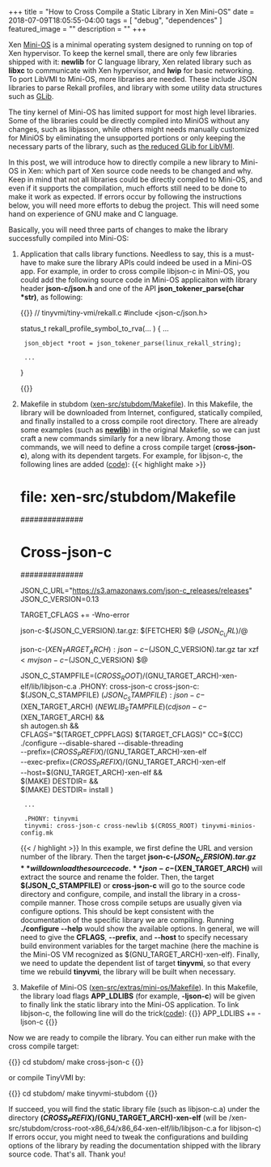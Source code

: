 +++
title =  "How to Cross Compile a Static Library in Xen Mini-OS"
date = 2018-07-09T18:05:55-04:00
tags = [ "debug", "dependences" ]
featured_image = ""
description = ""
+++


Xen [Mini-OS](https://wiki.xenproject.org/wiki/Mini-OS) is a minimal operating system designed to running on top of Xen hypervisor. To keep the kernel small, there are only few libraries shipped with it: **newlib** for C language library, Xen related library such as **libxc** to communicate with Xen hypervisor, and **lwip** for basic networking. 
To port LibVMI to Mini-OS, more libraries are needed. These include JSON libraries to parse Rekall profiles, and library with some utility data structures such as [GLib](https://wiki.gnome.org/Projects/GLib). 

The tiny kernel of Mini-OS has limited support for most high level libraries. Some of the libraries could be directly compiled into MiniOS without any changes, such as libjasson, while others might needs manually customized for MiniOS by eliminating the unsupported portions or only keeping the necessary parts of the library, such as [the reduced GLib for LibVMI](https://github.com/libvmi/glib_lite).

In this post, we will introduce how to directly compile a new library to Mini-OS in Xen: which part of Xen source code needs to be changed and why. Keep in mind that not all libraries could be directly compiled to Mini-OS, and even if it supports the compilation, much efforts still need to be done to make it work as expected. If errors occur by following the instructions below, you will need more efforts to debug the project. This will need some hand on experience of GNU make and C language.

Basically, you will need three parts of changes to make the library successfully compiled into Mini-OS:

1. Application that calls library functions. Needless to say, this is a must-have to make sure the library APIs could indeed be used in a Mini-OS app. For example, in order to cross compile libjson-c in Mini-OS, you could add the following source code in Mini-OS applicaiton with library header **json-c/json.h** and one of the API **json_tokener_parse(char *str)**, as following:

    {{<highlight c>}}
    // tinyvmi/tiny-vmi/rekall.c
    #include <json-c/json.h>

    status_t rekall_profile_symbol_to_rva(... )
    {
        ...
       
        json_object *root = json_tokener_parse(linux_rekall_string);

        ...
    }

    {{</highlight>}}

2. Makefile in stubdom ([xen-src/stubdom/Makefile](https://github.com/tinyvmi/xen/blob/xen-4.10.0-tinyvmi/stubdom/Makefile)). In this Makefile, the library will be downloaded from Internet, configured, statically compiled, and finally installed to a cross compile root directory. There are already some examples (such as **[newlib](https://github.com/tinyvmi/xen/blob/44ce23c0d811c08bb559c46a171b234c3ff714a2/stubdom/Makefile#L78)**) in the original Makefile, so we can just craft a new commands similarly for a new library. Among those commands, we will need to define a cross compile target (**cross-json-c**), along with its dependent targets. For example, for libjson-c, the following lines are added ([code](https://github.com/tinyvmi/xen/blob/1811c836d9e7d999fbdcf0c470502b8f1fe3f388/stubdom/Makefile#L104)):
   {{< highlight make >}}
    # file: xen-src/stubdom/Makefile

    ##############
    # Cross-json-c
    ##############
    
    JSON_C_URL="https://s3.amazonaws.com/json-c_releases/releases"
    JSON_C_VERSION=0.13

    TARGET_CFLAGS += -Wno-error

    json-c-$(JSON_C_VERSION).tar.gz:
        $(FETCHER) $@ $(JSON_C_URL)/$@

    json-c-$(XEN_TARGET_ARCH): json-c-$(JSON_C_VERSION).tar.gz
        tar xzf $<
        mv json-c-$(JSON_C_VERSION) $@

    JSON_C_STAMPFILE=$(CROSS_ROOT)/$(GNU_TARGET_ARCH)-xen-elf/lib/libjson-c.a
    .PHONY: cross-json-c
    cross-json-c: $(JSON_C_STAMPFILE)
    $(JSON_C_STAMPFILE): json-c-$(XEN_TARGET_ARCH) $(NEWLIB_STAMPFILE)
        ( cd json-c-$(XEN_TARGET_ARCH) && \
        sh autogen.sh && \
        CFLAGS="$(TARGET_CPPFLAGS) $(TARGET_CFLAGS)" CC=$(CC) \
        ./configure --disable-shared --disable-threading \
            --prefix=$(CROSS_PREFIX)/$(GNU_TARGET_ARCH)-xen-elf \
            --exec-prefix=$(CROSS_PREFIX)/$(GNU_TARGET_ARCH)-xen-elf \
            --host=$(GNU_TARGET_ARCH)-xen-elf && \
        $(MAKE) DESTDIR= && \
        $(MAKE) DESTDIR= install )

        ...

        .PHONY: tinyvmi
        tinyvmi: cross-json-c cross-newlib $(CROSS_ROOT) tinyvmi-minios-config.mk

    {{< / highlight >}} In this example, we first define the URL and version number of the library. Then the target **json-c-$(JSON_C_VERSION).tar.gz** will download the source code. **json-c-$(XEN_TARGET_ARCH)** will extract the source and rename the folder. Then, the target **$(JSON_C_STAMPFILE)** or **cross-json-c** will go to the source code directory and configure, compile, and install the library in a cross-compile manner. Those cross compile setups are usually given via configure options. This should be kept consistent with the documentation of the specific library we are compiling. Running **./configure --help** would show the available options.  In general, we will need to give the **CFLAGS**, **--prefix**, and **--host** to specify necessary build environment variables for the target machine (here the machine is the Mini-OS VM recognized as $(GNU_TARGET_ARCH)-xen-elf).
    Finally, we need to update the dependent list of target **tinyvmi**, so that every time we rebuild **tinyvmi**, the library will be built when necessary. 

3. Makefile of Mini-OS ([xen-src/extras/mini-os/Makefile](https://github.com/tinyvmi/mini-os/blob/xen-4.10.0/Makefile)). In this Makefile, the library load flags **APP_LDLIBS** (for example, **-ljson-c**) will be given to finally link the static library into the Mini-OS application. To link libjson-c, the following line will do the trick([code](https://github.com/tinyvmi/mini-os/blob/c5cf2aa01a5cc7bc66a6d519bbc5933daa857411/Makefile#L147)):
{{<highlight make>}} APP_LDLIBS += -ljson-c
{{</highlight>}}

Now we are ready to compile the library. You can either run make with the cross compile target:

{{<highlight bash>}}
cd stubdom/
make cross-json-c 
{{</highlight>}}

or compile TinyVMI by:

{{<highlight bash>}}
cd stubdom/
make tinyvmi-stubdom
{{</highlight>}}

If succeed, you will find the static library file (such as libjson-c.a) under the directory **$(CROSS_PREFIX)/$(GNU_TARGET_ARCH)-xen-elf** (will be  /xen-src/stubdom/cross-root-x86_64/x86_64-xen-elf/lib/libjson-c.a for libjson-c)
If errors occur, you might need to tweak the configurations and building options of the library by reading the documentation shipped with the library source code. That's all. Thank you!